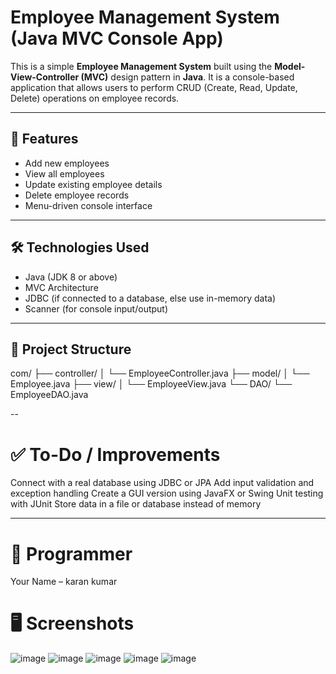 # Employee Management System (Java MVC Console App)

This is a simple **Employee Management System** built using the **Model-View-Controller (MVC)** design pattern in **Java**. It is a console-based application that allows users to perform CRUD (Create, Read, Update, Delete) operations on employee records.

---

## 🔧 Features

- Add new employees
- View all employees
- Update existing employee details
- Delete employee records
- Menu-driven console interface

---

## 🛠️ Technologies Used

- Java (JDK 8 or above)
- MVC Architecture
- JDBC (if connected to a database, else use in-memory data)
- Scanner (for console input/output)

---

## 📁 Project Structure

com/
├── controller/
│ └── EmployeeController.java
├── model/
│ └── Employee.java
├── view/
│ └── EmployeeView.java
└── DAO/
└── EmployeeDAO.java


--
# ✅ To-Do / Improvements
Connect with a real database using JDBC or JPA
Add input validation and exception handling
Create a GUI version using JavaFX or Swing
Unit testing with JUnit
Store data in a file or database instead of memory

---
# 👤 Programmer
Your Name – karan kumar
# 🖥️ Screenshots
![image](https://github.com/user-attachments/assets/6b8b59ad-9f9d-4d9a-a6d5-778e47d5e876)
![image](https://github.com/user-attachments/assets/18e51ea7-85f5-4bab-8427-a8457453ba4f)
![image](https://github.com/user-attachments/assets/13f253e5-abb8-4477-9c46-1fe26d1ee09e)
![image](https://github.com/user-attachments/assets/d5dccf65-306a-4bbd-abb5-40385daf9e37)
![image](https://github.com/user-attachments/assets/42d35ac7-561b-46f0-8ad8-5e2a9a1233bb)







